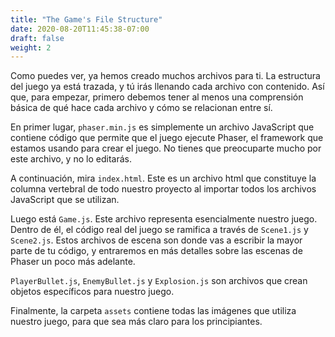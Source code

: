 ```yaml
---
title: "The Game's File Structure"
date: 2020-08-20T11:45:38-07:00
draft: false
weight: 2
---
```


Como puedes ver, ya hemos creado muchos archivos para ti. La estructura del juego ya está trazada, y tú irás llenando cada archivo con contenido. Así que, para empezar, primero debemos tener al menos una comprensión básica de qué hace cada archivo y cómo se relacionan entre sí.

En primer lugar, `phaser.min.js` es simplemente un archivo JavaScript que contiene código que permite que el juego ejecute Phaser, el framework que estamos usando para crear el juego. No tienes que preocuparte mucho por este archivo, y no lo editarás.

A continuación, mira `index.html`. Este es un archivo html que constituye la columna vertebral de todo nuestro proyecto al importar todos los archivos JavaScript que se utilizan.

Luego está `Game.js`. Este archivo representa esencialmente nuestro juego. Dentro de él, el código real del juego se ramifica a través de `Scene1.js` y `Scene2.js`. Estos archivos de escena son donde vas a escribir la mayor parte de tu código, y entraremos en más detalles sobre las escenas de Phaser un poco más adelante.

`PlayerBullet.js`, `EnemyBullet.js` y `Explosion.js` son archivos que crean objetos específicos para nuestro juego.

Finalmente, la carpeta `assets` contiene todas las imágenes que utiliza nuestro juego, para que sea más claro para los principiantes.